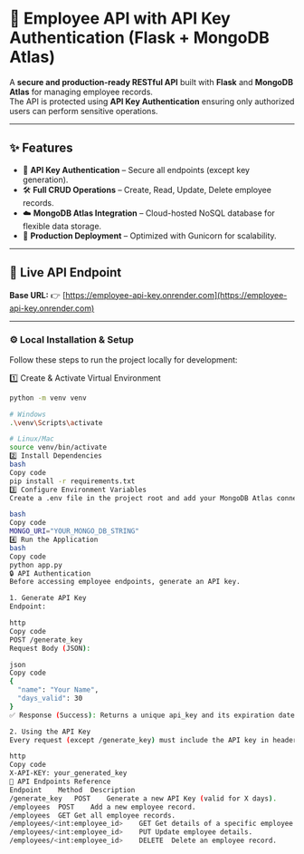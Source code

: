 # 🚀 Employee API with API Key Authentication (Flask + MongoDB Atlas)

A **secure and production-ready RESTful API** built with **Flask** and **MongoDB Atlas** for managing employee records.  
The API is protected using **API Key Authentication** ensuring only authorized users can perform sensitive operations.  

---

## ✨ Features
- 🔐 **API Key Authentication** – Secure all endpoints (except key generation).  
- 🛠 **Full CRUD Operations** – Create, Read, Update, Delete employee records.  
- ☁️ **MongoDB Atlas Integration** – Cloud-hosted NoSQL database for flexible data storage.  
- 🚀 **Production Deployment** – Optimized with Gunicorn for scalability.  

---

## 🔗 Live API Endpoint
**Base URL:** 👉 [https://employee-api-key.onrender.com](https://employee-api-key.onrender.com)  

---

### ⚙️ Local Installation & Setup
Follow these steps to run the project locally for development:

1️⃣ Create & Activate Virtual Environment  
```bash
python -m venv venv

# Windows
.\venv\Scripts\activate

# Linux/Mac
source venv/bin/activate
2️⃣ Install Dependencies
bash
Copy code
pip install -r requirements.txt
3️⃣ Configure Environment Variables
Create a .env file in the project root and add your MongoDB Atlas connection string:

bash
Copy code
MONGO_URI="YOUR_MONGO_DB_STRING"
4️⃣ Run the Application
bash
Copy code
python app.py
🔒 API Authentication
Before accessing employee endpoints, generate an API key.

1. Generate API Key
Endpoint:

http
Copy code
POST /generate_key
Request Body (JSON):

json
Copy code
{
  "name": "Your Name",
  "days_valid": 30
}
✅ Response (Success): Returns a unique api_key and its expiration date.

2. Using the API Key
Every request (except /generate_key) must include the API key in headers:

http
Copy code
X-API-KEY: your_generated_key
📖 API Endpoints Reference
Endpoint	Method	Description
/generate_key	POST	Generate a new API Key (valid for X days).
/employees	POST	Add a new employee record.
/employees	GET	Get all employee records.
/employees/<int:employee_id>	GET	Get details of a specific employee.
/employees/<int:employee_id>	PUT	Update employee details.
/employees/<int:employee_id>	DELETE	Delete an employee record.
